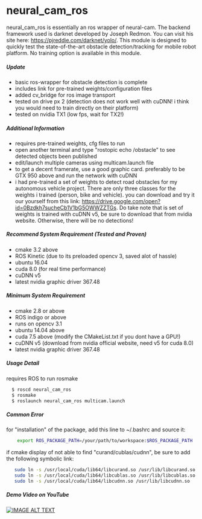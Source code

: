 # neural_cam_ros
neural_cam_ros is essentially an ros wrapper of neural-cam. The backend framework used is darknet developed by Joseph Redmon. You can visit his site here: https://pjreddie.com/darknet/yolo/. This module is designed to quickly test the state-of-the-art obstacle detection/tracking for mobile robot platform. No training option is available in this module.

##### Update
  - basic ros-wrapper for obstacle detection is complete
  - includes link for pre-trained weights/configuration files
  - added cv_bridge for ros image transport
  - tested on drive px 2 (detection does not work well with cuDNN! i think you would need to train directly on their platform)
  - tested on nvidia TX1 (low fps, wait for TX2!)

##### Additional Information
  - requires pre-trained weights, cfg files to run
  - open another terminal and type "rostopic echo /obstacle" to see detected objects been published
  - edit/launch multiple cameras using multicam.launch file
  - to get a decent framerate, use a good graphic card. preferably to be GTX 950 above and run the network with cuDNN
  - i had pre-trained a set of weights to detect road obstacles for my autonomous vehicle project. There are only three classes for the weights i trained (person, bike and vehicle). you can download and try it our yourself from this link: https://drive.google.com/open?id=0Bzdkh7sucheCb1V1bG5OWWZZTGs. Do take note that is set of weights is trained with cuDNN v5, be sure to download that from nvidia website. Otherwise, there will be no detections!

##### Recommend System Requirement (Tested and Proven)
- cmake 3.2 above
- ROS Kinetic (due to its preloaded opencv 3, saved alot of hassle)
- ubuntu 16.04
- cuda 8.0 (for real time performance)
- cuDNN v5
- latest nvidia graphic driver 367.48

##### Minimum System Requirement
- cmake 2.8 or above
- ROS indigo or above
- runs on opencv 3.1
- ubuntu 14.04 above
- cuda 7.5 above (modify the CMakeList.txt if you dont have a GPU!)
- cuDNN v5 (download from nvidia official website, need v5 for cuda 8.0)
- latest nvidia graphic driver 367.48

##### Usage Detail
requires ROS to run rosmake
  ```sh
    $ roscd neural_cam_ros
    $ rosmake
    $ roslaunch neural_cam_ros multicam.launch
 ```

##### Common Error
for "installation" of the package, add this line to ~/.bashrc and source it:

```sh
    export ROS_PACKAGE_PATH=/your/path/to/workspace:$ROS_PACKAGE_PATH
```

if cmake display of not able to find "curand/cublas/cudnn", be sure to add the following symbolic link:

```sh
   sudo ln -s /usr/local/cuda/lib64/libcurand.so /usr/lib/libcurand.so
   sudo ln -s /usr/local/cuda/lib64/libcublas.so /usr/lib/libcublas.so
   sudo ln -s /usr/local/cuda/lib64/libcudnn.so /usr/lib/libcudnn.so
```

##### Demo Video on YouTube
[![IMAGE ALT TEXT](http://img.youtube.com/vi/ZW0B2wk8dPA/0.jpg)](http://www.youtube.com/watch?v=ZW0B2wk8dPA "Yolo Road Obstacle Detector")
